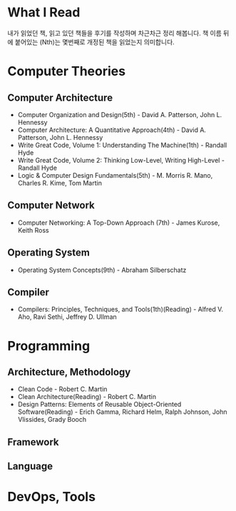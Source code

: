 What I Read
===========
내가 읽었던 책, 읽고 있던 책들을 후기를 작성하며 차근차근 정리 해봅니다.
책 이름 뒤에 붙어있는 (Nth)는 몇번째로 개정된 책을 읽었는지 의미합니다.

Computer Theories
=================
## Computer Architecture
* Computer Organization and Design(5th) - David A. Patterson, John L. Hennessy
* Computer Architecture: A Quantitative Approach(4th) - David A. Patterson, John L. Hennessy
* Write Great Code, Volume 1: Understanding The Machine(1th) - Randall Hyde
* Write Great Code, Volume 2: Thinking Low-Level, Writing High-Level - Randall Hyde
* Logic & Computer Design Fundamentals(5th) -  M. Morris R. Mano, Charles R. Kime, Tom Martin

## Computer Network
* Computer Networking: A Top-Down Approach (7th) - James Kurose, Keith Ross

## Operating System
* Operating System Concepts(9th) - Abraham Silberschatz

## Compiler
* Compilers: Principles, Techniques, and Tools(1th)(Reading) - Alfred V. Aho, Ravi Sethi, Jeffrey D. Ullman

Programming
===========
## Architecture, Methodology
* Clean Code - Robert C. Martin
* Clean Architecture(Reading) - Robert C. Martin
* Design Patterns: Elements of Reusable Object-Oriented Software(Reading) - Erich Gamma, Richard Helm, Ralph Johnson, John Vlissides, Grady Booch

## Framework

## Language

DevOps, Tools
=============